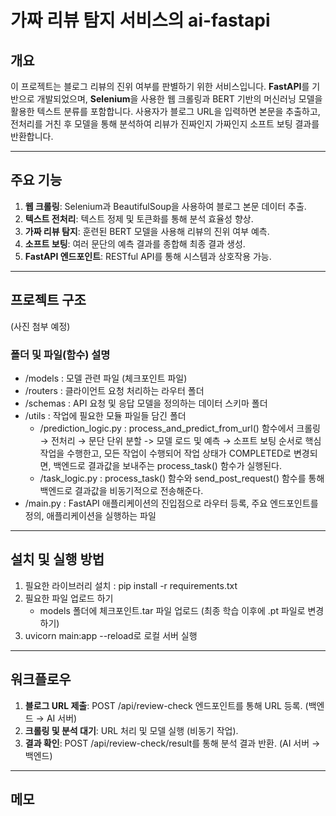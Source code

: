 # 가짜 리뷰 탐지 서비스의 ai-fastapi

## 개요
이 프로젝트는 블로그 리뷰의 진위 여부를 판별하기 위한 서비스입니다. **FastAPI**를 기반으로 개발되었으며, **Selenium**을 사용한 웹 크롤링과 BERT 기반의 머신러닝 모델을 활용한 텍스트 분류를 포함합니다. 사용자가 블로그 URL을 입력하면 본문을 추출하고, 전처리를 거친 후 모델을 통해 분석하여 리뷰가 진짜인지 가짜인지 소프트 보팅 결과를 반환합니다.

---

## 주요 기능
1. **웹 크롤링**: Selenium과 BeautifulSoup을 사용하여 블로그 본문 데이터 추출.
2. **텍스트 전처리**: 텍스트 정제 및 토큰화를 통해 분석 효율성 향상.
3. **가짜 리뷰 탐지**: 훈련된 BERT 모델을 사용해 리뷰의 진위 여부 예측.
4. **소프트 보팅**: 여러 문단의 예측 결과를 종합해 최종 결과 생성.
5. **FastAPI 엔드포인트**: RESTful API를 통해 시스템과 상호작용 가능.

---

## 프로젝트 구조

(사진 첨부 예정)

### 폴더 및 파일(함수) 설명
- /models : 모델 관련 파일 (체크포인트 파일)
- /routers : 클라이언트 요청 처리하는 라우터 폴더
- /schemas : API 요청 및 응답 모델을 정의하는 데이터 스키마 폴더
- /utils : 작업에 필요한 모듈 파일들 담긴 폴더
    - /prediction_logic.py : process_and_predict_from_url() 함수에서 크롤링 → 전처리 → 문단 단위 분할 -> 모델 로드 및 예측 → 소프트 보팅 순서로 핵심 작업을 수행한고,
                             모든 작업이 수행되어 작업 상태가 COMPLETED로 변경되면, 백엔드로 결과값을 보내주는 process_task() 함수가 실행된다.
    - /task_logic.py : process_task() 함수와 send_post_request() 함수를 통해 백엔드로 결과값을 비동기적으로 전송해준다.
- /main.py : FastAPI 애플리케이션의 진입점으로 라우터 등록, 주요 엔드포인트를 정의, 애플리케이션을 실행하는 파일

---

## 설치 및 실행 방법
1. 필요한 라이브러리 설치 : pip install -r requirements.txt
2. 필요한 파일 업로드 하기
    - models 폴더에 체크포인트.tar 파일 업로드 (최종 학습 이후에 .pt 파일로 변경하기)
3. uvicorn main:app --reload로 로컬 서버 실행

---

## 워크플로우

1. **블로그 URL 제출**: POST /api/review-check 엔드포인트를 통해 URL 등록. (백엔드 → AI 서버)
2. **크롤링 및 분석 대기**: URL 처리 및 모델 실행 (비동기 작업).
3. **결과 확인**: POST /api/review-check/result를 통해 분석 결과 반환. (AI 서버 → 백엔드)

---

## 메모